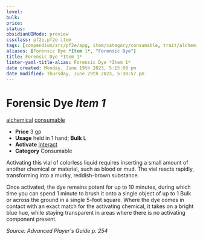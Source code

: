 ```yaml
---
level:
bulk:
price:
status:
obsidianUIMode: preview
cssclass: pf2e,pf2e-item
tags: [compendium/src/pf2e/apg, item/category/consumable, trait/alchemical, trait/consumable]
aliases: [Forensic Dye *Item 1*, "Forensic Dye"]
title: Forensic Dye *Item 1*
linter-yaml-title-alias: Forensic Dye *Item 1*
date created: Monday, June 19th 2023, 5:15:09 pm
date modified: Thursday, June 29th 2023, 5:30:57 pm
---
```


# Forensic Dye *Item 1*

[alchemical](rules/traits/alchemical.md) [consumable](rules/traits/consumable.md)  

- **Price** 3 gp
- **Usage** held in 1 hand; **Bulk** L
- **Activate** [Interact](rules/actions/interact.md)
- **Category** Consumable

Activating this vial of colorless liquid requires inserting a small amount of another chemical or material, such as blood or mud. The vial reacts rapidly, transforming into a murky, reddish-brown substance.

Once activated, the dye remains potent for up to 10 minutes, during which time you can spend 1 minute to brush it onto a single object of up to 1 Bulk or across the ground in a single 5-foot square. Where the dye comes in contact with an exact match for the activating chemical, it takes on a bright blue hue, while staying transparent in areas where there is no activating component present.

*Source: Advanced Player's Guide p. 254*
